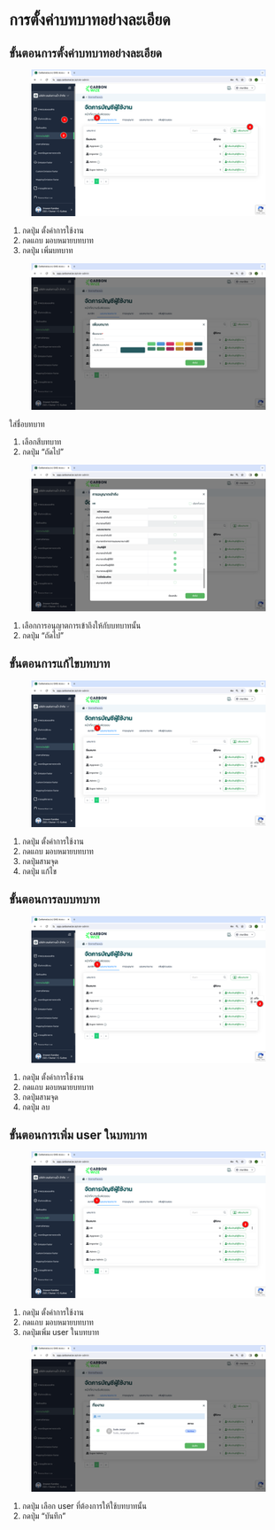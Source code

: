 # การตั้งค่าบทบาทอย่างละเอียด

## **ขั้นตอนการตั้งค่าบทบาทอย่างละเอียด**

<figure><img src="../../../.gitbook/assets/image (23) (1).png" alt=""><figcaption></figcaption></figure>

1. กดปุ่ม ตั้งค่าการใช้งาน
2. กดแถบ มอบหมายบทบาท
3. กดปุ่ม เพิ่มบทบาท



<figure><img src="../../../.gitbook/assets/Screenshot 2566-11-01 at 16.04.08.png" alt=""><figcaption></figcaption></figure>

ใส่ชื่อบทบาท

1. เลือกสีบทบาท
2. กดปุ่ม “ถัดไป”



<figure><img src="../../../.gitbook/assets/Screenshot 2566-11-01 at 16.05.10.png" alt=""><figcaption></figcaption></figure>

1. เลือกการอนุญาตการเข้าถึงให้กับบทบาทนั้น
2. กดปุ่ม “ถัดไป”

## **ขั้นตอนการแก้ไขบทบาท**

<figure><img src="../../../.gitbook/assets/image (24).png" alt=""><figcaption></figcaption></figure>

1. กดปุ่ม ตั้งค่าการใช้งาน
2. กดแถบ มอบหมายบทบาท
3. กดปุ่มสามจุด
4. กดปุ่ม แก้ไข

## **ขั้นตอนการลบบทบาท**

<figure><img src="../../../.gitbook/assets/image (25).png" alt=""><figcaption></figcaption></figure>

1. กดปุ่ม ตั้งค่าการใช้งาน
2. กดแถบ มอบหมายบทบาท
3. กดปุ่มสามจุด
4. กดปุ่ม ลบ

## **ขั้นตอนการเพิ่ม user ในบทบาท**

<figure><img src="../../../.gitbook/assets/image (27).png" alt=""><figcaption></figcaption></figure>

1. กดปุ่ม ตั้งค่าการใช้งาน
2. กดแถบ มอบหมายบทบาท
3. กดปุ่มเพิ่ม user ในบทบาท



<figure><img src="../../../.gitbook/assets/Screenshot 2566-11-01 at 16.09.05.png" alt=""><figcaption></figcaption></figure>

1. กดปุ่ม เลือก user ที่ต้องการให้ใช้บทบาทนั้น
2. กดปุ่ม “บันทึก”
